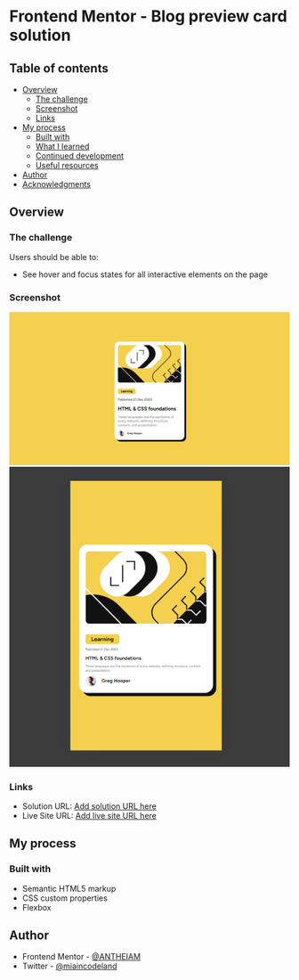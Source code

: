 # Frontend Mentor - Blog preview card solution

## Table of contents

- [Overview](#overview)
  - [The challenge](#the-challenge)
  - [Screenshot](#screenshot)
  - [Links](#links)
- [My process](#my-process)
  - [Built with](#built-with)
  - [What I learned](#what-i-learned)
  - [Continued development](#continued-development)
  - [Useful resources](#useful-resources)
- [Author](#author)
- [Acknowledgments](#acknowledgments)

## Overview

### The challenge

Users should be able to:

- See hover and focus states for all interactive elements on the page

### Screenshot

![](./result-desktop.png)
![](./result-mobile.png)


### Links

- Solution URL: [Add solution URL here](https://github.com/ANTHEIAM/frontend-mentor-blog-preview-card)
- Live Site URL: [Add live site URL here](https://antheiam.github.io/frontend-mentor-blog-preview-card/)

## My process

### Built with

- Semantic HTML5 markup
- CSS custom properties
- Flexbox




## Author

- Frontend Mentor - [@ANTHEIAM](https://www.frontendmentor.io/profile/ANTHEIAM)
- Twitter - [@miaincodeland](https://www.twitter.com/miaincodeland)

